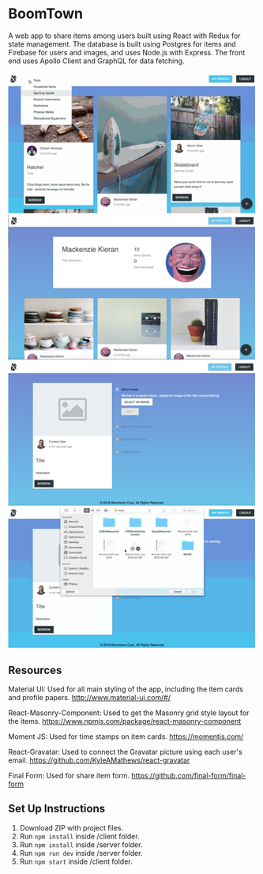 # BoomTown

A web app to share items among users built using React with Redux for state management. The database is built using Postgres for items and Firebase for users and images, and uses Node.js with Express. The front end uses Apollo Client and GraphQL for data fetching.

<img src="images/boomtown-homepage-gif.gif" alt="Boomtown Home Page" width="500" />
<img src="images/boomtown-profile.png" alt="Boomtown Profile Page" width="500" />
<img src="images/boomtown-share.png" alt="Boomtown Share Page" width="500" />
<img src="images/boomtown-share-gif.gif" alt="Boomtown Share Page" width="500" />

## Resources

Material UI:
Used for all main styling of the app, including the item cards and profile papers.
http://www.material-ui.com/#/

React-Masonry-Component:
Used to get the Masonry grid style layout for the items.
https://www.npmjs.com/package/react-masonry-component

Moment JS:
Used for time stamps on item cards.
https://momentjs.com/

React-Gravatar:
Used to connect the Gravatar picture using each user's email.
https://github.com/KyleAMathews/react-gravatar

Final Form:
Used for share item form.
https://github.com/final-form/final-form

## Set Up Instructions

1.  Download ZIP with project files.
2.  Run `npm install` inside /client folder.
3.  Run `npm install` inside /server folder.
4.  Run `npm run dev` inside /server folder.
5.  Run `npm start` inside /client folder.
